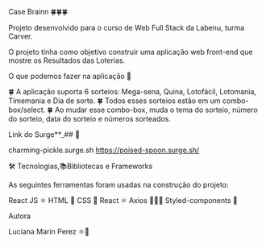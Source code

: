 Case Brainn 🍀🍀🍀

Projeto desenvolvido para o curso de Web Full Stack da Labenu, turma Carver.

O projeto tinha como objetivo construir uma aplicação web front-end que mostre os Resultados das Loterias.

O que podemos fazer na aplicação 🏁

🍀 A aplicação suporta 6 sorteios: Mega-sena, Quina, Lotofácil, Lotomania, Timemania e Dia de sorte.
🍀 Todos esses sorteios estão em um combo-box/select.
🍀 Ao mudar esse combo-box, muda o tema do sorteio, número do sorteio, data do sorteio e números sorteados.


Link do Surge**_## 💨

charming-pickle.surge.sh
https://poised-spoon.surge.sh/

🛠 Tecnologias,📚Bibliotecas e Frameworks

As seguintes ferramentas foram usadas na construção do projeto:

React JS ⚛️
HTML 📝
CSS 🎨
React ⚛️ 
Axios 👩🏼‍💻 
Styled-components 💅

Autora

Luciana Marin Perez ⚛️💪